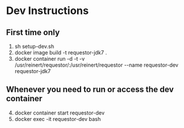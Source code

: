 # Dev Instructions

## First time only

1. sh setup-dev.sh
2. docker image build -t requestor-jdk7 .
3. docker container run -d -t -v /usr/reinert/requestor/:/usr/reinert/requestor --name requestor-dev requestor-jdk7

## Whenever you need to run or access the dev container

4. docker container start requestor-dev
5. docker exec -it requestor-dev bash
